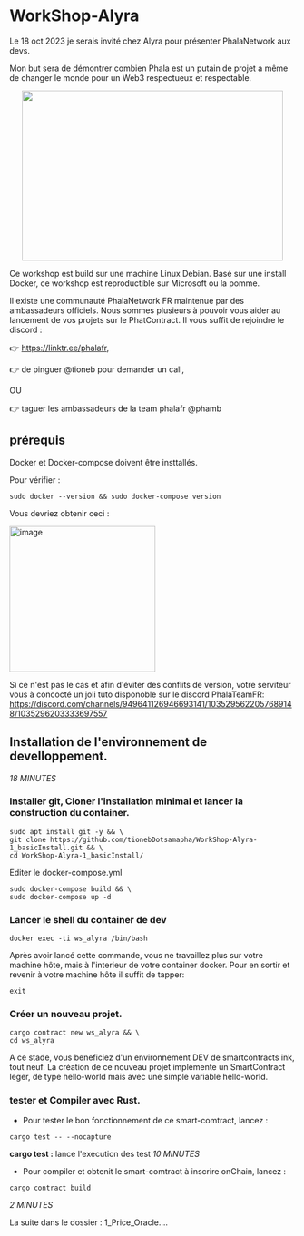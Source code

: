 # WorkShop-Alyra

Le 18 oct 2023 je serais invité chez Alyra pour présenter PhalaNetwork aux devs.

Mon but sera de démontrer combien Phala est un putain de projet a même de changer le monde pour un Web3 respectueux et respectable.

<p align="center">
  <img  width="460" height="300" src="https://github.com/tionebDotsamapha/WorkShop-Alyra/assets/16654460/3d3505b9-7c0f-45ad-9d82-746335ef3413">
</p>

Ce workshop est build sur une machine Linux Debian. 
Basé sur une install Docker, ce workshop est reproductible sur Microsoft ou la pomme.

Il existe une communauté PhalaNetwork FR maintenue par des ambassadeurs officiels. 
Nous sommes plusieurs à pouvoir vous aider au lancement de vos projets sur le PhatContract.
Il vous suffit de rejoindre le discord :

👉 https://linktr.ee/phalafr,
 
👉 de pinguer @tioneb pour demander un call,

OU

👉 taguer les ambassadeurs de la team phalafr @phamb



## prérequis

Docker et Docker-compose doivent être insttallés.

Pour vérifier :

``` sudo docker --version && sudo docker-compose version ```

Vous devriez obtenir ceci : 

<img width="257" alt="image" src="https://github.com/tionebDotsamapha/WorkShop-Alyra/assets/16654460/f9fcb9b5-b60b-4402-8e5c-69daab67282c">

Si ce n'est pas le cas et afin d'éviter des conflits de version, votre serviteur vous à concocté un joli tuto disponoble sur le discord PhalaTeamFR:
https://discord.com/channels/949641126946693141/1035295622057689148/1035296203333697557
## Installation de l'environnement de develloppement.
*18 MINUTES*

### Installer git, Cloner l'installation minimal et lancer la construction du container.

``` 
sudo apt install git -y && \
git clone https://github.com/tionebDotsamapha/WorkShop-Alyra-1_basicInstall.git && \
cd WorkShop-Alyra-1_basicInstall/
```

Editer le docker-compose.yml

```
sudo docker-compose build && \
sudo docker-compose up -d
```
### Lancer le shell du container de dev
```
docker exec -ti ws_alyra /bin/bash
```
Après avoir lancé cette commande, vous ne travaillez plus sur votre machine hôte, mais à l'interieur de votre container docker.
Pour en sortir et revenir à votre machine hôte il suffit de tapper: 
```
exit
```
### Créer un nouveau projet.
```
cargo contract new ws_alyra && \
cd ws_alyra
```
A ce stade, vous beneficiez d'un environnement DEV de smartcontracts ink, tout neuf.
La création de ce nouveau projet implémente un SmartContract leger, de type hello-world mais avec une simple variable hello-world.

### tester et Compiler avec Rust.
- Pour tester le bon fonctionnement de ce smart-comtract, lancez :  
```
cargo test -- --nocapture
```
**cargo test :** lance l'execution des test
*10 MINUTES*

- Pour compiler et obtenit le smart-comtract à inscrire onChain, lancez :
```
cargo contract build
```
*2 MINUTES*

La suite dans le dossier : 1_Price_Oracle....
